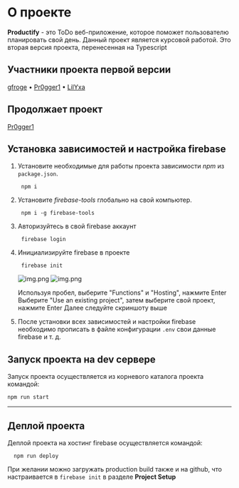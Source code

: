 # О проекте

**Productify** - это ToDo веб-приложение, которое поможет пользователю планировать свой день. 
Данный проект является курсовой работой. Это вторая версия проекта, перенесенная на Typescript

## Участники проекта первой версии
   [gfroge](https://github.com/gfroge) •
   [Pr0gger1](https://github.com/Pr0gger1) •
   [LilYxa](https://github.com/LilYxa)

## Продолжает проект
   [Pr0gger1](https://github.com/Pr0gger1)

## Установка зависимостей и настройка firebase
1. Установите необходимые для работы проекта зависимости _npm_ из `package.json`.
 
        npm i

2. Установите _firebase-tools_ глобально на свой компьютер.

        npm i -g firebase-tools

3. Авторизуйтесь в свой firebase аккаунт
        
        firebase login

4. Инициализируйте firebase в проекте

        firebase init
   ![img.png](https://miro.medium.com/v2/resize:fit:828/format:webp/1*x0PQ11A5zbE9yxH5bs8inw.png)
   ![img.png](https://miro.medium.com/v2/resize:fit:828/format:webp/1*0_CicrLFuPefpv79mMm6Ew.png)

   Используя пробел, выберите "Functions" и "Hosting", нажмите Enter
   Выберите "Use an existing project", затем выберите свой проект, нажмите Enter
   Далее следуйте скриншоту выше


5. После установки всех зависимостей и настройки firebase необходимо прописать в файле конфигурации `.env` свои данные firebase и т. д.

## Запуск проекта на dev сервере
Запуск проекта осуществляется из корневого каталога проекта командой:

    npm run start
---
## Деплой проекта
   Деплой проекта на хостинг firebase осуществляется командой:
   
      npm run deploy

При желании можно загружать production build также и на github, что настраивается в `firebase init` в разделе **Project Setup**